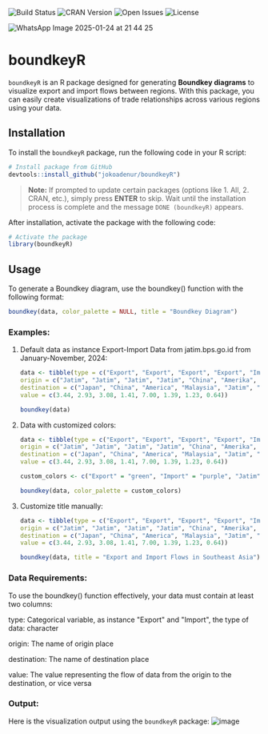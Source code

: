 ![Build Status](https://img.shields.io/badge/build-passing-brightgreen.svg)
![CRAN Version](https://img.shields.io/badge/CRAN-7.3.2-brightgreen)
![Open Issues](https://img.shields.io/badge/open%20issues-0-brightgreen)
![License](https://img.shields.io/badge/License-MIT-blue)

![WhatsApp Image 2025-01-24 at 21 44 25](https://github.com/user-attachments/assets/1dd14543-9cea-443f-8913-87a37b412a0d)

# boundkeyR

`boundkeyR` is an R package designed for generating **Boundkey diagrams** to visualize export and import flows between regions. With this package, you can easily create visualizations of trade relationships across various regions using your data.

## Installation

To install the `boundkeyR` package, run the following code in your R script:

```R
# Install package from GitHub
devtools::install_github("jokoadenur/boundkeyR")
```

> **Note:** If prompted to update certain packages (options like 1. All, 2. CRAN, etc.), simply press **ENTER** to skip. Wait until the installation process is complete and the message `DONE (boundkeyR)` appears.

After installation, activate the package with the following code:

```R
# Activate the package
library(boundkeyR)
```

## Usage

To generate a Boundkey diagram, use the boundkey() function with the following format:

```R
boundkey(data, color_palette = NULL, title = "Boundkey Diagram")
```

### Examples:

1. Default data as instance Export-Import Data from jatim.bps.go.id from January-November, 2024:
   ```R
   data <- tibble(type = c("Export", "Export", "Export", "Export", "Import", "Import", "Import", "Import"),
   origin = c("Jatim", "Jatim", "Jatim", "Jatim", "China", "Amerika", "Brazil", "Hongkong"),
   destination = c("Japan", "China", "America", "Malaysia", "Jatim", "Jatim", "Jatim", "Jatim"),
   value = c(3.44, 2.93, 3.08, 1.41, 7.00, 1.39, 1.23, 0.64))

   boundkey(data)
   ```
2. Data with customized colors:
   ```R
   data <- tibble(type = c("Export", "Export", "Export", "Export", "Import", "Import", "Import", "Import"),
   origin = c("Jatim", "Jatim", "Jatim", "Jatim", "China", "Amerika", "Brazil", "Hongkong"),
   destination = c("Japan", "China", "America", "Malaysia", "Jatim", "Jatim", "Jatim", "Jatim"),
   value = c(3.44, 2.93, 3.08, 1.41, 7.00, 1.39, 1.23, 0.64))
   
   custom_colors <- c("Export" = "green", "Import" = "purple", "Jatim" = "orange", "Japan" = "pink", "China" = "yellow", "America" = "cyan", "Malaysia" = "brown", "Brazil" = "blue", "Hongkong" = "red")

   boundkey(data, color_palette = custom_colors)
   ```
3. Customize title manually:
   ```R
   data <- tibble(type = c("Export", "Export", "Export", "Export", "Import", "Import", "Import", "Import"),
   origin = c("Jatim", "Jatim", "Jatim", "Jatim", "China", "Amerika", "Brazil", "Hongkong"),
   destination = c("Japan", "China", "America", "Malaysia", "Jatim", "Jatim", "Jatim", "Jatim"),
   value = c(3.44, 2.93, 3.08, 1.41, 7.00, 1.39, 1.23, 0.64))

   boundkey(data, title = "Export and Import Flows in Southeast Asia")
   ```
### Data Requirements:
  To use the boundkey() function effectively, your data must contain at least two columns:
  
  type: Categorical variable, as instance "Export" and "Import", the type of data: character
  
  origin: The name of origin place
  
  destination: The name of destination place
  
  value: The value representing the flow of data from the origin to the destination, or vice versa

### Output:
  Here is the visualization output using the `boundkeyR` package:
  ![image](https://github.com/user-attachments/assets/68f153b1-a964-473c-91df-de64a205470e)
